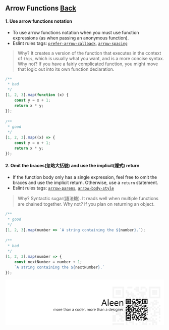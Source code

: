 ## Arrow Functions [**Back**](./../README.md)

#### 1. Use arrow functions notation

- To use arrow functions notation when you must use function expressions (as when passing an anonymous function).
- Eslint rules tags: [`prefer-arrow-callback`](http://eslint.org/docs/rules/prefer-arrow-callback.html), [`arrow-spacing`](http://eslint.org/docs/rules/arrow-spacing.html)

> Why? It creates a version of the function that executes in the context of `this`, which is usually what you want, and is a more concise syntax.
> Why not? If you have a fairly complicated function, you might move that logic out into its own function declaration.

```js
/**
 * bad
 */
[1, 2, 3].map(function (x) {
    const y = x + 1;
    return x * y;
});

/**
 * good
 */
[1, 2, 3].map((x) => {
    const y = x + 1;
    return x * y;
});
```

#### 2. Omit the braces(忽略大括號) and use the implicit(隱式) return

- If the function body only has a single expression, feel free to omit the braces and use the implicit return. Otherwise, use a `return` statement.
- Eslint rules tags: [`arrow-parens`](http://eslint.org/docs/rules/arrow-parens.html), [`arrow-body-style`](http://eslint.org/docs/rules/arrow-body-style.html)

> Why? Syntactic sugar(語法糖). It reads well when multiple functions are chained together.
> Why not? If you plan on returning an object.

```js
/**
 * good
 */
[1, 2, 3].map(number => `A string containing the ${number}.`);

/**
 * bad
 */
[1, 2, 3].map(number => {
    const nextNumber = number + 1;
    `A string containing the ${nextNumber}.`
});
```

<a href="http://aleen42.github.io/" target="_blank" ><img src="./../pic/tail.gif"></a>